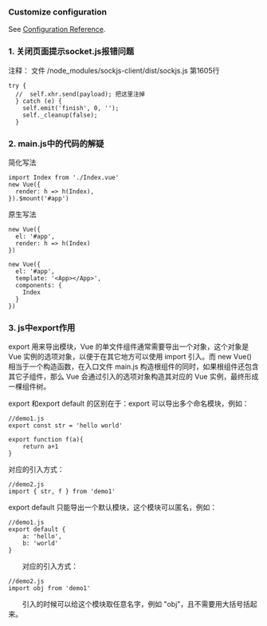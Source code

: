 ### Customize configuration
See [Configuration Reference](https://cli.vuejs.org/config/).


### 1. 关闭页面提示socket.js报错问题
注释：  文件 /node_modules/sockjs-client/dist/sockjs.js   第1605行
```
try {
  //  self.xhr.send(payload); 把这里注掉
  } catch (e) {
    self.emit('finish', 0, '');
    self._cleanup(false);
  }
```

### 2. main.js中的代码的解疑
简化写法
```
import Index from './Index.vue'
new Vue({
  render: h => h(Index),
}).$mount('#app')
```
原生写法
```
new Vue({
  el: '#app',
  render: h => h(Index)
})

new Vue({
  el: '#app',
  template: '<App></App>',
  components: {
    Index
  }
})
```

### 3. js中export作用
export 用来导出模块，Vue 的单文件组件通常需要导出一个对象，这个对象是 Vue 实例的选项对象，以便于在其它地方可以使用 import 引入。而 new Vue() 相当于一个构造函数，在入口文件 main.js 构造根组件的同时，如果根组件还包含其它子组件，那么 Vue 会通过引入的选项对象构造其对应的 Vue 实例，最终形成一棵组件树。

export 和export default 的区别在于：export 可以导出多个命名模块，例如：
```
//demo1.js
export const str = 'hello world'

export function f(a){
    return a+1
}
```
对应的引入方式：
```
//demo2.js
import { str, f } from 'demo1'
```
export default 只能导出一个默认模块，这个模块可以匿名，例如：
```
//demo1.js
export default {
    a: 'hello',
    b: 'world'      
}
```
　　对应的引入方式：
```
//demo2.js
import obj from 'demo1'
```
　　引入的时候可以给这个模块取任意名字，例如 "obj"，且不需要用大括号括起来。